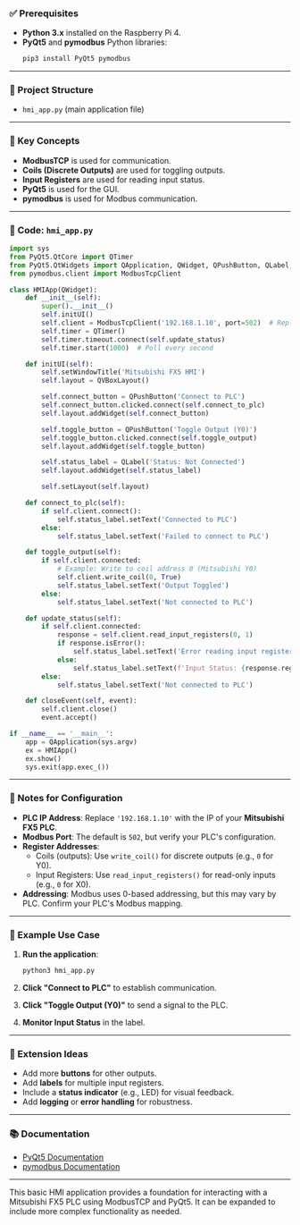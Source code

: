 ### ✅ Prerequisites

- **Python 3.x** installed on the Raspberry Pi 4.
- **PyQt5** and **pymodbus** Python libraries:
  ```bash
  pip3 install PyQt5 pymodbus
  ```

---

### 📁 Project Structure

- `hmi_app.py` (main application file)

---

### 🧠 Key Concepts

- **ModbusTCP** is used for communication.
- **Coils (Discrete Outputs)** are used for toggling outputs.
- **Input Registers** are used for reading input status.
- **PyQt5** is used for the GUI.
- **pymodbus** is used for Modbus communication.

---

### 🧱 Code: `hmi_app.py`

```python
import sys
from PyQt5.QtCore import QTimer
from PyQt5.QtWidgets import QApplication, QWidget, QPushButton, QLabel, QVBoxLayout
from pymodbus.client import ModbusTcpClient

class HMIApp(QWidget):
    def __init__(self):
        super().__init__()
        self.initUI()
        self.client = ModbusTcpClient('192.168.1.10', port=502)  # Replace with your PLC's IP
        self.timer = QTimer()
        self.timer.timeout.connect(self.update_status)
        self.timer.start(1000)  # Poll every second

    def initUI(self):
        self.setWindowTitle('Mitsubishi FX5 HMI')
        self.layout = QVBoxLayout()

        self.connect_button = QPushButton('Connect to PLC')
        self.connect_button.clicked.connect(self.connect_to_plc)
        self.layout.addWidget(self.connect_button)

        self.toggle_button = QPushButton('Toggle Output (Y0)')
        self.toggle_button.clicked.connect(self.toggle_output)
        self.layout.addWidget(self.toggle_button)

        self.status_label = QLabel('Status: Not Connected')
        self.layout.addWidget(self.status_label)

        self.setLayout(self.layout)

    def connect_to_plc(self):
        if self.client.connect():
            self.status_label.setText('Connected to PLC')
        else:
            self.status_label.setText('Failed to connect to PLC')

    def toggle_output(self):
        if self.client.connected:
            # Example: Write to coil address 0 (Mitsubishi Y0)
            self.client.write_coil(0, True)
            self.status_label.setText('Output Toggled')
        else:
            self.status_label.setText('Not connected to PLC')

    def update_status(self):
        if self.client.connected:
            response = self.client.read_input_registers(0, 1)
            if response.isError():
                self.status_label.setText('Error reading input register')
            else:
                self.status_label.setText(f'Input Status: {response.registers[0]}')
        else:
            self.status_label.setText('Not connected to PLC')

    def closeEvent(self, event):
        self.client.close()
        event.accept()

if __name__ == '__main__':
    app = QApplication(sys.argv)
    ex = HMIApp()
    ex.show()
    sys.exit(app.exec_())
```

---

### 📌 Notes for Configuration

- **PLC IP Address**: Replace `'192.168.1.10'` with the IP of your **Mitsubishi FX5 PLC**.
- **Modbus Port**: The default is `502`, but verify your PLC's configuration.
- **Register Addresses**:
  - Coils (outputs): Use `write_coil()` for discrete outputs (e.g., `0` for Y0).
  - Input Registers: Use `read_input_registers()` for read-only inputs (e.g., `0` for X0).
- **Addressing**: Modbus uses 0-based addressing, but this may vary by PLC. Confirm your PLC's Modbus mapping.

---

### 🧪 Example Use Case

1. **Run the application**:
   ```bash
   python3 hmi_app.py
   ```

2. **Click "Connect to PLC"** to establish communication.
3. **Click "Toggle Output (Y0)"** to send a signal to the PLC.
4. **Monitor Input Status** in the label.

---

### 🧩 Extension Ideas

- Add more **buttons** for other outputs.
- Add **labels** for multiple input registers.
- Include a **status indicator** (e.g., LED) for visual feedback.
- Add **logging** or **error handling** for robustness.

---

### 📚 Documentation

- [PyQt5 Documentation](https://doc.qt.io/qtforpython/)
- [pymodbus Documentation](https://pymodbus.readthedocs.io/en/latest/)

---

This basic HMI application provides a foundation for interacting with a Mitsubishi FX5 PLC using ModbusTCP and PyQt5. It can be
expanded to include more complex functionality as needed.

